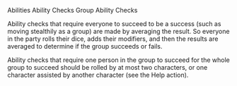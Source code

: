 Abilities
Ability Checks
Group Ability Checks

<p>
  Ability checks that require everyone to succeed to be a success (such as moving stealthily as a group) are made by averaging the result. So everyone in the party rolls their dice, adds their modifiers, and then the results are averaged to determine if the group succeeds or fails.
</p>
<p>
  Ability checks that require one person in the group to succeed for the whole group to succeed should be rolled by at most two characters, or one character assisted by another character (see the Help action).
</p>
